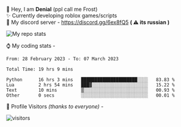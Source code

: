 🤚 Hey, I am **Denial** (ppl call me Frost)  
✨ Currently developing roblox games/scripts  
💎  My discord server - https://discord.gg/6ex8fQ5 **( ⚠ its russian )**  

<img alt="My repo stats" src="https://github-readme-stats.vercel.app/api?username=FrostX-Official&show_icons=true&theme=radical">

⌚ My coding stats -

<!--START_SECTION:waka-->

```text
From: 28 February 2023 - To: 07 March 2023

Total Time: 19 hrs 9 mins

Python      16 hrs 3 mins   █████████████████████░░░░   83.83 %
Lua         2 hrs 54 mins   ███▓░░░░░░░░░░░░░░░░░░░░░   15.22 %
Text        10 mins         ▒░░░░░░░░░░░░░░░░░░░░░░░░   00.93 %
Other       0 secs          ░░░░░░░░░░░░░░░░░░░░░░░░░   00.01 %
```

<!--END_SECTION:waka-->

🧥 Profile Visitors *(thanks to everyone)* -  
  
![visitors](https://visitor-badge.glitch.me/badge?page_id=FrostX-Official.FrostX-Official)
